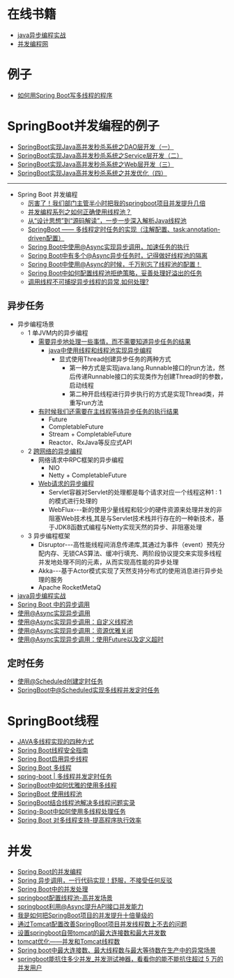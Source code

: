 
# 在线书籍
* [java异步编程实战](https://weread.qq.com/web/reader/44332cc071a486a7443c539k8f132430178f14e45fce0f7)
* [并发编程网](http://ifeve.com/)


# 例子
* [如何用Spring Boot写多线程的程序](https://www.cnblogs.com/felixzh/p/12753365.html)


# SpringBoot并发编程的例子
* [SpringBoot实现Java高并发秒杀系统之DAO层开发（一）](https://developer.aliyun.com/article/664574)
* [SpringBoot实现Java高并发秒杀系统之Service层开发（二）](https://developer.aliyun.com/article/665046?spm=a2c6h.13262185.profile.243.4e463ceeEAqu1W)
* [SpringBoot实现Java高并发秒杀系统之Web层开发（三）](https://developer.aliyun.com/article/665347)
* [SpringBoot实现Java高并发秒杀系统之并发优化（四）](https://blog.csdn.net/TyCoding/article/details/83046537)



---

* Spring Boot 并发编程
  * [厉害了！我们部门主管半小时把我的springboot项目并发提升几倍](https://www.jianshu.com/p/669edac4ae8f) 
  * [并发编程系列之如何正确使用线程池？](https://www.jianshu.com/p/6a2ed7180ff8)
  * [从“设计思想”到“源码解读”，一步一步深入解析Java线程池](https://www.jianshu.com/p/a5e71ae77c53)
  * [SpringBoot —— 多线程定时任务的实现（注解配置、task:annotation-driven配置）](https://www.jianshu.com/p/cec00ad3be2e)
  * [Spring Boot中使用@Async实现异步调用，加速任务的执行](https://www.jianshu.com/p/a57e3aa8418a)
  * [Spring Boot中有多个@Async异步任务时，记得做好线程池的隔离](https://www.jianshu.com/p/9441a048696c)
  * [Spring Boot中使用@Async的时候，千万别忘了线程池的配置！](https://www.jianshu.com/p/0db4d91a6d22)
  * [Spring Boot中如何配置线程池拒绝策略，妥善处理好溢出的任务](https://www.jianshu.com/p/7f519a8267ee)
  * [调用线程不可捕捉异步线程的异常,如何处理?](https://www.jianshu.com/p/ad32d98a624f)


## 异步任务
* 异步编程场景
  * 1 单JVM内的异步编程 
    * [需要异步地处理一些事情，而不需要知道异步任务的结果  ](https://weread.qq.com/web/reader/44332cc071a486a7443c539k16732dc0161679091c5aeb1)
      * [java中使用线程和线程池实现异步编程 ](https://weread.qq.com/web/reader/44332cc071a486a7443c539k45c322601945c48cce2e120)
        * 显式使用Thread创建异步任务的两种方式
          * 第一种方式是实现java.lang.Runnable接口的run方法，然后传递Runnable接口的实现类作为创建Thread时的参数，启动线程
          * 第二种开启线程进行异步执行的方式是实现Thread类，并重写run方法
    * [有时候我们还需要在主线程等待异步任务的执行结果](https://weread.qq.com/web/reader/44332cc071a486a7443c539k16732dc0161679091c5aeb1)
      * Future
      * CompletableFuture
      * Stream + CompletableFuture
      * Reactor、RxJava等反应式API
  * 2 [跨网络的异步编程 ](https://weread.qq.com/web/reader/44332cc071a486a7443c539k16732dc0161679091c5aeb1)
    * 网络请求中RPC框架的异步编程
      * NIO
      * Netty + CompletableFuture
    * [Web请求的异步编程](https://weread.qq.com/web/reader/44332cc071a486a7443c539k16732dc0161679091c5aeb1)
      * Servlet容器对Servlet的处理都是每个请求对应一个线程这种1 : 1的模式进行处理的 
      * WebFlux---新的使用少量线程和较少的硬件资源来处理并发的非阻塞Web技术栈,其是与Servlet技术栈并行存在的一种新技术，基于JDK8函数式编程与Netty实现天然的异步、非阻塞处理
  * 3 异步编程框架
    * Disruptor---高性能线程间消息传递库,其通过为事件（event）预先分配内存、无锁CAS算法、缓冲行填充、两阶段协议提交来实现多线程并发地处理不同的元素，从而实现高性能的异步处理
    * Akka---基于Actor模式实现了天然支持分布式的使用消息进行异步处理的服务
    * Apache RocketMetaQ  
* [java异步编程实战](https://weread.qq.com/web/reader/44332cc071a486a7443c539k16732dc0161679091c5aeb1)
* [Spring Boot 中的异步调用](https://mrbird.cc/Spring-Boot-Async.html)
* [使用@Async实现异步调用](http://blog.didispace.com/springbootasync/)
* [使用@Async实现异步调用：自定义线程池](http://blog.didispace.com/springbootasync-2/)
* [使用@Async实现异步调用：资源优雅关闭](http://blog.didispace.com/springbootasync-3/)
* [使用@Async实现异步调用：使用Future以及定义超时](http://blog.didispace.com/springbootasync-4/)


## 定时任务

* [使用@Scheduled创建定时任务](http://blog.didispace.com/springbootscheduled/)
* [SpringBoot中@Scheduled实现多线程并发定时任务](https://www.jianshu.com/p/ff876c2ab24a)


# SpringBoot线程
* [JAVA多线程实现的四种方式](https://www.cnblogs.com/felixzh/p/6036074.html)
* [Spring Boot线程安全指南](https://zhuanlan.zhihu.com/p/60346760)
* [Spring Boot启用异步线程](https://cloud.tencent.com/developer/article/1609499?from=article.detail.1632359)
* [Spring Boot 多线程](https://www.jianshu.com/p/769573bd362c)
* [spring-boot | 多线程并发定时任务](https://www.jianshu.com/p/0db083bf4d39)
* [SpringBoot中如何优雅的使用多线程](https://juejin.cn/post/6844904173977206797)
* [SpringBoot 使用线程池](https://crossoverjie.top/2018/07/29/java-senior/ThreadPool/)
* [SpringBoot结合线程池解决多线程问题实录](https://www.cxyzjd.com/article/GFJ0814/92422245)
* [Spring-Boot中如何使用多线程处理任务](https://zhuanlan.zhihu.com/p/49416067)
* [Spring Boot 对多线程支持-提高程序执行效率](https://www.cnblogs.com/felixzh/p/12753365.html#:~:text=spring%20boot%20%E5%A6%82%E4%BD%95%E4%BD%BF%E7%94%A8%E5%A4%9A,%E5%B0%B1%E5%8F%AF%E4%BB%A5%E4%BD%BF%E7%94%A8%E7%BA%BF%E7%A8%8B%E6%B1%A0%E3%80%82)


# 并发

* [Spring Boot的并发编程](https://cloud.tencent.com/developer/article/1347245?from=information.detail.spring%E9%AB%98%E5%B9%B6%E5%8F%91)
* [Spring 异步调用，一行代码实现！舒服，不接受任何反驳](https://cloud.tencent.com/developer/article/1632359?from=article.detail.1347245)
* [Spring Boot中的并发处理](https://blog.happyhack.io/2019/08/30/springboot-concurrency/)
* [springboot配置线程池-高并发场景](https://zhuanlan.zhihu.com/p/149274738)
* [springboot利用@Async提升API接口并发能力](http://www.danyuanblog.com/blog/app/blog/blogDetail.html?id=5e6d13094c636312f4b7091a)
* [我是如何把SpringBoot项目的并发提升十倍量级的](https://blog.csdn.net/emprere/article/details/104404256?utm_medium=distribute.pc_relevant.none-task-blog-baidujs_baidulandingword-0&spm=1001.2101.3001.4242)
* [通过Tomcat配置改善SpringBoot项目并发线程数上不去的问题](https://blog.csdn.net/weixin_41657493/article/details/90819987?utm_medium=distribute.pc_relevant.none-task-blog-2%7Edefault%7EBlogCommendFromMachineLearnPai2%7Edefault-3.control&dist_request_id=1619637687737_21438&depth_1-utm_source=distribute.pc_relevant.none-task-blog-2%7Edefault%7EBlogCommendFromMachineLearnPai2%7Edefault-3.control)
* [设置springboot自带tomcat的最大连接数和最大并发数](https://blog.csdn.net/kouwoo/article/details/83898788?utm_medium=distribute.pc_relevant.none-task-blog-baidujs_baidulandingword-5&spm=1001.2101.3001.4242)
* [tomcat优化——并发和Tomcat线程数](https://blog.csdn.net/hunhun1122/article/details/78818337)
* [Spring boot中最大连接数、最大线程数与最大等待数在生产中的异常场景](https://blog.csdn.net/qq_36956015/article/details/100929993?utm_medium=distribute.pc_relevant.none-task-blog-2%7Edefault%7EBlogCommendFromMachineLearnPai2%7Edefault-1.control&dist_request_id=1619638919485_32258&depth_1-utm_source=distribute.pc_relevant.none-task-blog-2%7Edefault%7EBlogCommendFromMachineLearnPai2%7Edefault-1.control)
* [springboot能抗住多少并发_并发测试神器，看看你的能不能抗住超过 5 万的并发用户](https://blog.csdn.net/weixin_39989688/article/details/111394127?utm_medium=distribute.pc_relevant.none-task-blog-baidujs_baidulandingword-0&spm=1001.2101.3001.4242)
